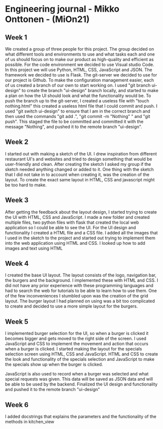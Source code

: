 # Engineering journal - Mikko Onttonen - (MiOn21)

## Week 1
We created a group of three people for this project.
The group decided on what different tools and environments to use and what tasks each and one of us should focus on to make our product as high-quality and efficient as possible.
For the code environment we decided to use Visual studio Code. In this project we will use Python, HTML, CSS, JavaScript and JSON. The framework we decided to use is Flask.
The git-server we decided to use for our project is Github. 
To make the configuration management easier, each of us created a branch of our own to start working on.
I used "git branch ui-design" to create the branch "ui-design" branch locally, and started to make a plan on how the UI should look and what the functionality would be.
To push the branch up to the git-server, I created a useless file with "touch nothing.html" this created a useless html file that I could commit and push. I used "git switch ui-design" to ensure that I am in the correct branch and then used the commands "git add .", "git commit -m "Nothing" " and "git push". This staged the file to be committed and committed it with the message "Nothing", and pushed it to the remote branch "ui-design".

## Week 2
I started out with making a sketch of the UI. I drew inspiration from different restaurant UI's and websites and tried to design something that would be user-friendly and clean.
After creating the sketch I asked my group if the sketch needed anything changed or added to it. 
One thing with the sketch that I did not take in to account when creating it, was the creation of the layout. To create the exact same layout in HTML, CSS and javascript might be too hard to make.

## Week 3
After getting the feedback about the layout design, I started trying to create the UI with HTML, CSS and JavaScript.
I made a new folder and created multiple files, two python files with flask that created the local web application so I could be able to see the UI.
For the UI design and functionality I created a HTML file and a CSS file. I added all the images that I used in the sketch to the project and started out trying to implement them into the web application using HTML and CSS. I looked up how to add images and text using HTML 

## Week 4
I created the base UI layout. The layout consists of the logo, navigation bar, the burgers and the background. I implemented these with HTML and CSS. 
I did not have any prior experience with these programming languages and had to search the web for tutorials to be able to learn how to use them.
One of the few inconveniences I stumbled upon was the creation of the grid layout. The burger layout I had planned on using was a bit too complicated to create and decided to use a more simple layout for the burgers.

## Week 5
I implemented burger selection for the UI, so when a burger is clicked it becomes bigger and gets moved to the right side of the screen. I used JavaScript and CSS to implement the movement and action that occurs when a burger is clicked. 
I started making the layout for the specials selection screen using HTML, CSS and JavaScript. 
HTML and CSS to create the look and functionality of the specials selection and JavaScript to make the specials show up when the burger is clicked.

JavaScript is also used to record when a burger was selected and what special requests was given. This data will be saved as JSON data and will be able to be used by the backend.
Finalized the UI design and functionality and pushed it to the remote branch "ui-design"

## Week 6
I added docstrings that explains the parameters and the functionality of the methods in kitchen_view




